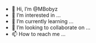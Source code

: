- 👋 Hi, I’m @MBobyz
- 👀 I’m interested in ...
- 🌱 I’m currently learning ...
- 💞️ I’m looking to collaborate on ...
- 📫 How to reach me ...

<!---
MBobyz/MBobyz is a ✨ special ✨ repository because its `README.md` (this file) appears on your GitHub profile.
You can click the Preview link to take a look at your changes.
--->
